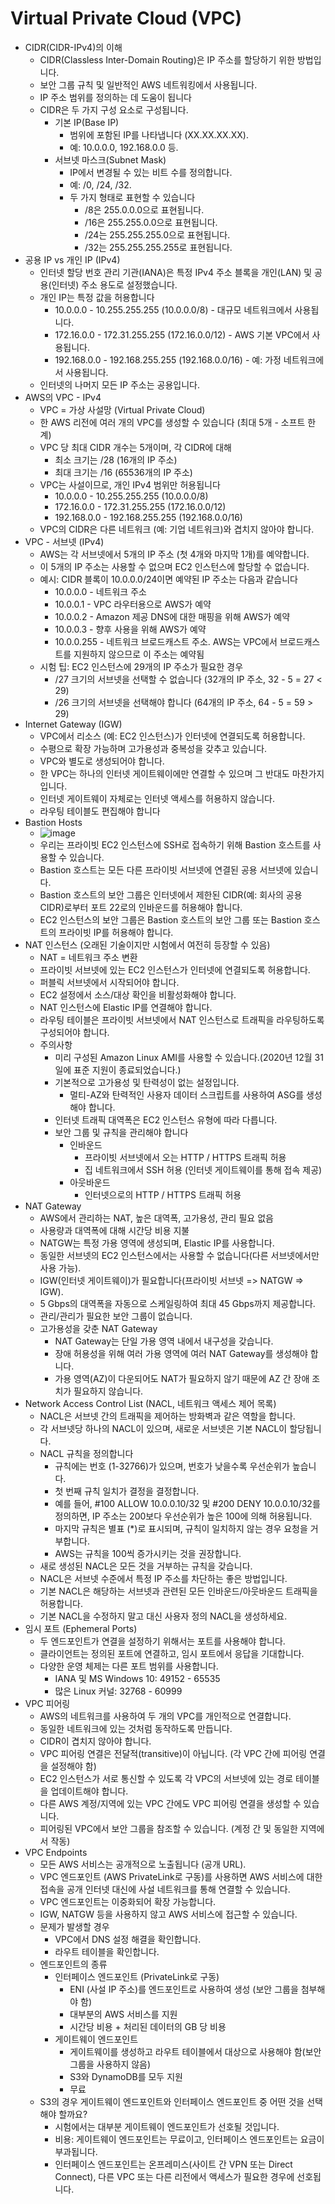 
# Virtual Private Cloud (VPC)
- CIDR(CIDR-IPv4)의 이해
  - CIDR(Classless Inter-Domain Routing)은 IP 주소를 할당하기 위한 방법입니다.
  - 보안 그룹 규칙 및 일반적인 AWS 네트워킹에서 사용됩니다.
  - IP 주소 범위를 정의하는 데 도움이 됩니다
  - CIDR은 두 가지 구성 요소로 구성됩니다.
    - 기본 IP(Base IP)
      - 범위에 포함된 IP를 나타냅니다 (XX.XX.XX.XX).
      - 예: 10.0.0.0, 192.168.0.0 등.
    - 서브넷 마스크(Subnet Mask)
      - IP에서 변경될 수 있는 비트 수를 정의합니다.
      - 예: /0, /24, /32.
      - 두 가지 형태로 표현할 수 있습니다
        - /8은 255.0.0.0으로 표현됩니다.
        - /16은 255.255.0.0으로 표현됩니다.
        - /24는 255.255.255.0으로 표현됩니다.
        - /32는 255.255.255.255로 표현됩니다.
- 공용 IP vs 개인 IP (IPv4)
  - 인터넷 할당 번호 관리 기관(IANA)은 특정 IPv4 주소 블록을 개인(LAN) 및 공용(인터넷) 주소 용도로 설정했습니다.
  - 개인 IP는 특정 값을 허용합니다
    - 10.0.0.0 - 10.255.255.255 (10.0.0.0/8) - 대규모 네트워크에서 사용됩니다.
    - 172.16.0.0 - 172.31.255.255 (172.16.0.0/12) - AWS 기본 VPC에서 사용됩니다.
    - 192.168.0.0 - 192.168.255.255 (192.168.0.0/16) - 예: 가정 네트워크에서 사용됩니다.
  - 인터넷의 나머지 모든 IP 주소는 공용입니다.
- AWS의 VPC - IPv4
  - VPC = 가상 사설망 (Virtual Private Cloud)
  - 한 AWS 리전에 여러 개의 VPC를 생성할 수 있습니다 (최대 5개 - 소프트 한계)
  - VPC 당 최대 CIDR 개수는 5개이며, 각 CIDR에 대해
    - 최소 크기는 /28 (16개의 IP 주소)
    - 최대 크기는 /16 (65536개의 IP 주소)
  - VPC는 사설이므로, 개인 IPv4 범위만 허용됩니다
    - 10.0.0.0 - 10.255.255.255 (10.0.0.0/8)
    - 172.16.0.0 - 172.31.255.255 (172.16.0.0/12)
    - 192.168.0.0 - 192.168.255.255 (192.168.0.0/16)
  - VPC의 CIDR은 다른 네트워크 (예: 기업 네트워크)와 겹치지 않아야 합니다.
- VPC - 서브넷 (IPv4)
  - AWS는 각 서브넷에서 5개의 IP 주소 (첫 4개와 마지막 1개)를 예약합니다.
  - 이 5개의 IP 주소는 사용할 수 없으며 EC2 인스턴스에 할당할 수 없습니다.
  - 예시: CIDR 블록이 10.0.0.0/24이면 예약된 IP 주소는 다음과 같습니다
    - 10.0.0.0 - 네트워크 주소
    - 10.0.0.1 - VPC 라우터용으로 AWS가 예약
    - 10.0.0.2 - Amazon 제공 DNS에 대한 매핑을 위해 AWS가 예약
    - 10.0.0.3 - 향후 사용을 위해 AWS가 예약
    - 10.0.0.255 - 네트워크 브로드캐스트 주소. AWS는 VPC에서 브로드캐스트를 지원하지 않으므로 이 주소는 예약됨
  - 시험 팁: EC2 인스턴스에 29개의 IP 주소가 필요한 경우
    - /27 크기의 서브넷을 선택할 수 없습니다 (32개의 IP 주소, 32 - 5 = 27 < 29)
    - /26 크기의 서브넷을 선택해야 합니다 (64개의 IP 주소, 64 - 5 = 59 > 29)
- Internet Gateway (IGW)
  - VPC에서 리소스 (예: EC2 인스턴스)가 인터넷에 연결되도록 허용합니다.
  - 수평으로 확장 가능하며 고가용성과 중복성을 갖추고 있습니다.
  - VPC와 별도로 생성되어야 합니다.
  - 한 VPC는 하나의 인터넷 게이트웨이에만 연결할 수 있으며 그 반대도 마찬가지입니다.
  - 인터넷 게이트웨이 자체로는 인터넷 액세스를 허용하지 않습니다.
  - 라우팅 테이블도 편집해야 합니다
- Bastion Hosts
  - ![image](https://github.com/mjs1995/muse-data-engineer/assets/47103479/0d0c74f3-1ba6-4006-8b7e-67ff8b49361d)
  - 우리는 프라이빗 EC2 인스턴스에 SSH로 접속하기 위해 Bastion 호스트를 사용할 수 있습니다.
  - Bastion 호스트는 모든 다른 프라이빗 서브넷에 연결된 공용 서브넷에 있습니다.
  - Bastion 호스트의 보안 그룹은 인터넷에서 제한된 CIDR(예: 회사의 공용 CIDR)로부터 포트 22로의 인바운드를 허용해야 합니다.
  - EC2 인스턴스의 보안 그룹은 Bastion 호스트의 보안 그룹 또는 Bastion 호스트의 프라이빗 IP를 허용해야 합니다.
- NAT 인스턴스 (오래된 기술이지만 시험에서 여전히 등장할 수 있음)
  - NAT = 네트워크 주소 변환
  - 프라이빗 서브넷에 있는 EC2 인스턴스가 인터넷에 연결되도록 허용합니다.
  - 퍼블릭 서브넷에서 시작되어야 합니다.
  - EC2 설정에서 소스/대상 확인을 비활성화해야 합니다.
  - NAT 인스턴스에 Elastic IP를 연결해야 합니다.
  - 라우팅 테이블은 프라이빗 서브넷에서 NAT 인스턴스로 트래픽을 라우팅하도록 구성되어야 합니다.
  - 주의사항
    - 미리 구성된 Amazon Linux AMI를 사용할 수 있습니다.(2020년 12월 31일에 표준 지원이 종료되었습니다.)
    - 기본적으로 고가용성 및 탄력성이 없는 설정입니다.
      - 멀티-AZ와 탄력적인 사용자 데이터 스크립트를 사용하여 ASG를 생성해야 합니다.
    - 인터넷 트래픽 대역폭은 EC2 인스턴스 유형에 따라 다릅니다.
    - 보안 그룹 및 규칙을 관리해야 합니다
      - 인바운드
        - 프라이빗 서브넷에서 오는 HTTP / HTTPS 트래픽 허용
        - 집 네트워크에서 SSH 허용 (인터넷 게이트웨이를 통해 접속 제공)
      - 아웃바운드
        - 인터넷으로의 HTTP / HTTPS 트래픽 허용
- NAT Gateway
  - AWS에서 관리하는 NAT, 높은 대역폭, 고가용성, 관리 필요 없음
  - 사용량과 대역폭에 대해 시간당 비용 지불
  - NATGW는 특정 가용 영역에 생성되며, Elastic IP를 사용합니다.
  - 동일한 서브넷의 EC2 인스턴스에서는 사용할 수 없습니다(다른 서브넷에서만 사용 가능).
  - IGW(인터넷 게이트웨이)가 필요합니다(프라이빗 서브넷 => NATGW => IGW).
  - 5 Gbps의 대역폭을 자동으로 스케일링하여 최대 45 Gbps까지 제공합니다.
  - 관리/관리가 필요한 보안 그룹이 없습니다.
  - 고가용성을 갖춘 NAT Gateway
    - NAT Gateway는 단일 가용 영역 내에서 내구성을 갖습니다.
    - 장애 허용성을 위해 여러 가용 영역에 여러 NAT Gateway를 생성해야 합니다.
    - 가용 영역(AZ)이 다운되어도 NAT가 필요하지 않기 때문에 AZ 간 장애 조치가 필요하지 않습니다.
- Network Access Control List (NACL, 네트워크 액세스 제어 목록)
  - NACL은 서브넷 간의 트래픽을 제어하는 방화벽과 같은 역할을 합니다.
  - 각 서브넷당 하나의 NACL이 있으며, 새로운 서브넷은 기본 NACL이 할당됩니다.
  - NACL 규칙을 정의합니다
    - 규칙에는 번호 (1-32766)가 있으며, 번호가 낮을수록 우선순위가 높습니다.
    - 첫 번째 규칙 일치가 결정을 결정합니다.
    - 예를 들어, #100 ALLOW 10.0.0.10/32 및 #200 DENY 10.0.0.10/32를 정의하면, IP 주소는 200보다 우선순위가 높은 100에 의해 허용됩니다.
    - 마지막 규칙은 별표 (*)로 표시되며, 규칙이 일치하지 않는 경우 요청을 거부합니다.
    - AWS는 규칙을 100씩 증가시키는 것을 권장합니다.
  - 새로 생성된 NACL은 모든 것을 거부하는 규칙을 갖습니다.
  - NACL은 서브넷 수준에서 특정 IP 주소를 차단하는 좋은 방법입니다.
  - 기본 NACL은 해당하는 서브넷과 관련된 모든 인바운드/아웃바운드 트래픽을 허용합니다.
  - 기본 NACL을 수정하지 말고 대신 사용자 정의 NACL을 생성하세요.
- 임시 포트 (Ephemeral Ports)
  - 두 엔드포인트가 연결을 설정하기 위해서는 포트를 사용해야 합니다.
  - 클라이언트는 정의된 포트에 연결하고, 임시 포트에서 응답을 기대합니다.
  - 다양한 운영 체제는 다른 포트 범위를 사용합니다.
    - IANA 및 MS Windows 10: 49152 - 65535
    - 많은 Linux 커널: 32768 - 60999
- VPC 피어링
  - AWS의 네트워크를 사용하여 두 개의 VPC를 개인적으로 연결합니다.
  - 동일한 네트워크에 있는 것처럼 동작하도록 만듭니다.
  - CIDR이 겹치지 않아야 합니다.
  - VPC 피어링 연결은 전달적(transitive)이 아닙니다. (각 VPC 간에 피어링 연결을 설정해야 함)
  - EC2 인스턴스가 서로 통신할 수 있도록 각 VPC의 서브넷에 있는 경로 테이블을 업데이트해야 합니다.
  - 다른 AWS 계정/지역에 있는 VPC 간에도 VPC 피어링 연결을 생성할 수 있습니다.
  - 피어링된 VPC에서 보안 그룹을 참조할 수 있습니다. (계정 간 및 동일한 지역에서 작동)
- VPC Endpoints
  - 모든 AWS 서비스는 공개적으로 노출됩니다 (공개 URL).
  - VPC 엔드포인트 (AWS PrivateLink로 구동)를 사용하면 AWS 서비스에 대한 접속을 공개 인터넷 대신에 사설 네트워크를 통해 연결할 수 있습니다.
  - VPC 엔드포인트는 이중화되어 확장 가능합니다.
  - IGW, NATGW 등을 사용하지 않고 AWS 서비스에 접근할 수 있습니다.
  - 문제가 발생할 경우
    - VPC에서 DNS 설정 해결을 확인합니다.
    - 라우트 테이블을 확인합니다.
  - 엔드포인트의 종류
    - 인터페이스 엔드포인트 (PrivateLink로 구동)
      - ENI (사설 IP 주소)를 엔드포인트로 사용하여 생성 (보안 그룹을 첨부해야 함)
      - 대부분의 AWS 서비스를 지원
      - 시간당 비용 + 처리된 데이터의 GB 당 비용
    - 게이트웨이 엔드포인트
      - 게이트웨이를 생성하고 라우트 테이블에서 대상으로 사용해야 함(보안 그룹을 사용하지 않음)
      - S3와 DynamoDB를 모두 지원
      - 무료
  - S3의 경우 게이트웨이 엔드포인트와 인터페이스 엔드포인트 중 어떤 것을 선택해야 할까요?
    - 시험에서는 대부분 게이트웨이 엔드포인트가 선호될 것입니다.
    - 비용: 게이트웨이 엔드포인트는 무료이고, 인터페이스 엔드포인트는 요금이 부과됩니다.
    - 인터페이스 엔드포인트는 온프레미스(사이트 간 VPN 또는 Direct Connect), 다른 VPC 또는 다른 리전에서 액세스가 필요한 경우에 선호됩니다.
